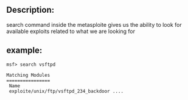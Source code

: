 ## Description:

search command inside the metasploite gives us the ability to look for available exploits related to what we are looking for

## example:
```
msf> search vsftpd

Matching Modules
================
 Name
 exploite/unix/ftp/vsftpd_234_backdoor ....
```
